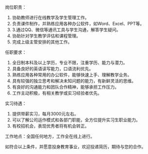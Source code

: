 岗位职责：

1.  协助教师进行在线教学及学生管理工作。
2.  负责课件制作，并熟练应用各种办公软件，如Word、Excel、PPT等。  
3. 3.通过QQ、微信等通讯工具与学生沟通，解答学生疑问。
4.  协助针对学生教学评估和课程管理。
5.  完成上级主管安排的其他工作。

任职要求：

1.  全日制本科及以上学历，专业不限，注重学历、能力与潜力。
2.  具备良好的英语读写能力，口语流利优先。
3.  熟练应用各种常用的办公软件，能够快速上手、理解教学业务。
4.  具有较强的独立思考和解决未知问题的能力，有新鲜灵活的思维。
5.  有良好的沟通能力和团队合作精神，能够承担工作压力。
6.  工作主动积极，有相关教学或实习经验者优先。

实习待遇：

1.  提供带薪实习，每月3000元左右。
2.  可以了解公司运作模式和各部门职能，全方位提升实习生职业能力。
3.  有校招机会，表现优秀者将有机会转正。

工作地点：全国任何地方，工作全在线上进行。

如符合以上条件，并愿意投身教育事业，欢迎投递简历，期待与您的合作。
